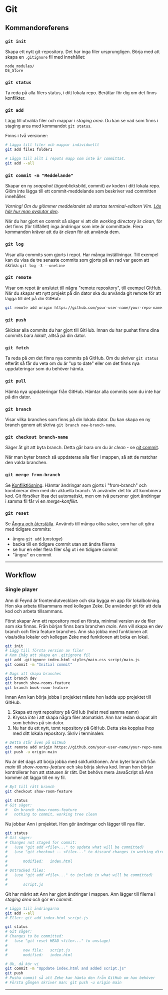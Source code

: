 # Git
## Kommandoreferens

### `git init`
Skapa ett nytt git-repository. Det har inga filer ursprungligen. Börja med att skapa en `.gitignore` fil med innehållet:
```
node_modules/
DS_Store
```

### `git status`
Ta reda på alla filers status, i ditt lokala repo. Berättar för dig om det finns konflikter.

### `git add`
Lägg till utvalda filer och mappar i *staging area*. Du kan se vad som finns i staging area med kommandot `git status`.

Finns i två versioner:
```bash
# Lägga till filer och mappar individuellt
git add file1 folder1

# Lägga till allt i repots mapp som inte är committat.
git add --all
```

### `git commit -m "Meddelande"`
Skapar en ny *snapshot* (ögonblicksbild, commit) av koden i ditt lokala repo. Glöm inte lägga till ett commit-meddelande som beskriver vad committen innehåller.

*Varning! Om du glömmer meddelandet så startas terminal-editorn Vim. [Läs här hur man avslutar den](https://stackoverflow.com/questions/11828270/how-do-i-exit-the-vim-editor)*.

När du har gjort en commit så säger vi att din *working directory* är *clean*, för det finns (för tillfället) inga ändringar som inte är committade. Flera kommandon kräver att du är *clean* för att använda dem.

### `git log`
Visar alla commits som gjorts i repot. Har många inställningar. Till exempel kan du visa de tre senaste commits som gjorts på en rad var geom att skriva:
`git log -3 --oneline`

### `git remote`
Visar om repot är anslutet till några "remote repository", till exempel GitHub. När du skapar ett nytt projekt på din dator ska du använda git remote för att lägga till det på din GitHub:
```bash
git remote add origin https://github.com/your-user-name/your-repo-name.git
```

### `git push`
Skickar alla commits du har gjort till GitHub. Innan du har pushat finns dina commits bara *lokalt*, alltså på din dator.

### `git fetch`
Ta reda på *om* det finns nya commits på GitHub. Om du skriver `git status` efteråt så får du veta om du är "up to date" eller om det finns nya uppdateringar som du behöver hämta.

### `git pull`
Hämta nya uppdateringar från GitHub. Hämtar alla commits som du inte har på din dator.

### `git branch`
Visar vilka branches som finns på din lokala dator. Du kan skapa en ny branch genom att skriva `git branch new-branch-name`.

### `git checkout branch-name`
Säger åt git att byta branch. Detta går bara om du är *clean* - se [git commit](#git-commit).

När man byter branch så uppdateras alla filer i mappen, så att de matchar den valda branchen.

### `git merge from-branch`
Se [Konfliktlösning](#konfliktlosning). Hämtar ändringar som gjorts i "from-branch" och kombinerar dem med din aktuella branch. Vi använder det för att kombinera kod. Git försöker lösa det automatiskt, men om två personer gjort ändringar i samma fil får vi en *merge-konflikt*.

### `git reset`
Se [Ångra och återställa](#angra-och-aterstalla). Används till många olika saker, som har att göra med tidigare commits:
+ ångra `git add` (*unstage*)
+ backa till en tidigare commit utan att ändra filerna
+ se hur en eller flera filer såg ut i en tidigare commit
+ "ångra" en commit

---

## Workflow
### Single player
Ann di Feynd är frontendutvecklare och ska bygga en app för lokalbokning. Hon ska arbeta tillsammans med kollegan Zeke. De använder git för att dela kod och arbeta tillsammans.

Först skapar Ann ett repository med en första, minimal version av de filer som ska finnas. Från början finns bara branchen *main*. Ann vill skapa en dev branch och flera feature branches. Ann ska jobba med funktionen att visa/söka lokaler och kollegan Zeke med funktionen att boka en lokal.

```bash
git init
# Lägg till första version av filer
# Kom ihåg att skapa en .gitignore fil
git add .gitignore index.html styles/main.css script/main.js
git commit -m "Initial commit"

# Dags att skapa branches
git branch dev
git branch show-rooms-feature
git branch book-room-feature
```

Innan Ann kan börja jobba i projektet måste hon ladda upp projektet till GitHub.

1. Skapa ett nytt repository på GitHub (helst med samma namn)
2. Kryssa *inte* i att skapa några filer atomatiskt. Ann har redan skapat allt som behövs på sin dator.
3. Nu har du ett nytt, tomt repository på GitHub. Detta ska kopplas ihop med ditt lokala repository. Skriv i terminalen:

```bash
# Detta står även på GitHub
git remote add origin https://github.com/your-user-name/your-repo-name.git
git push -u origin main
```

Nu är det dags att börja jobba med sökfunktionen. Ann byter branch från *main* till *show-rooms-feature* och ska börja skriva kod. Innan hon börjar kontrollerar hon att statusen är rätt.
 Det behövs mera JavaScript så Ann kommer att lägga till en ny fil.

```bash
# Byt till rätt branch
git checkout show-room-feature

git status
# Git säger:
#   On branch show-rooms-feature
#   nothing to commit, working tree clean
```

Nu jobbar Ann i projektet. Hon gör ändringar och lägger till nya filer.
```bash
git status
# Git säger:
# Changes not staged for commit:
#   (use "git add <file>..." to update what will be committed)
#   (use "git checkout -- <file>..." to discard changes in working directory)
#
#       modified:   index.html
#
# Untracked files:
#   (use "git add <file>..." to include in what will be committed)
#
#       script.js
```

Git har märkt att Ann har gjort ändringar i mappen. Ann lägger till filerna i *staging area* och gör en *commit*.
```bash
# Lägga till ändringarna
git add --all
# Eller: git add index.html script.js

git status
# Git säger:
# Changes to be committed:
#   (use "git reset HEAD <file>..." to unstage)
#
#       new file:   script.js
#       modified:   index.html

# Ok, då kör vi
git commit -m "Uppdate index.html and added script.js"
git push
# Pusha commit så att Zeke kan hämta den från GitHub om han behöver
# Första gången skriver man: git push -u origin main
```
---
